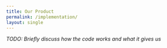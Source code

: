 ```yaml
---
title: Our Product
permalink: /implementation/
layout: single
---
```


_TODO: Briefly discuss how the code works and what it gives us_